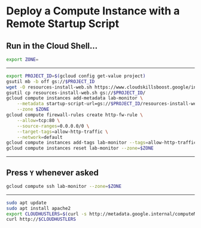 # Deploy a Compute Instance with a Remote Startup Script
## Run in the Cloud Shell...

```bash
export ZONE=
```
---
```bash
export PROJECT_ID=$(gcloud config get-value project)
gsutil mb -b off gs://$PROJECT_ID
wget -O resources-install-web.sh https://www.cloudskillsboost.google/instructions/4685413/download
gsutil cp resources-install-web.sh gs://$PROJECT_ID/
gcloud compute instances add-metadata lab-monitor \
    --metadata startup-script-url=gs://$PROJECT_ID/resources-install-web.sh \
    --zone $ZONE
gcloud compute firewall-rules create http-fw-rule \
    --allow=tcp:80 \
    --source-ranges=0.0.0.0/0 \
    --target-tags=allow-http-traffic \
    --network=default
gcloud compute instances add-tags lab-monitor --tags=allow-http-traffic --zone=$ZONE
gcloud compute instances reset lab-monitor --zone=$ZONE
```
---
## Press `Y` whenever asked

```bash
gcloud compute ssh lab-monitor --zone=$ZONE
```
---
```bash
sudo apt update
sudo apt install apache2
export CLOUDHUSTLERS=$(curl -s http://metadata.google.internal/computeMetadata/v1/instance/network-interfaces/0/access-configs/0/external-ip -H "Metadata-Flavor: Google")
curl http://$CLOUDHUSTLERS
```
